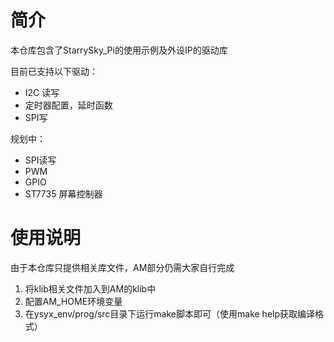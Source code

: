 # 简介
本仓库包含了StarrySky_Pi的使用示例及外设IP的驱动库

目前已支持以下驱动：
- I2C 读写
- 定时器配置，延时函数
- SPI写

规划中：
- SPI读写
- PWM
- GPIO
- ST7735 屏幕控制器

# 使用说明
由于本仓库只提供相关库文件，AM部分仍需大家自行完成

1. 将klib相关文件加入到AM的klib中
2. 配置AM_HOME环境变量
3. 在ysyx_env/prog/src目录下运行make脚本即可（使用make help获取编译格式） 
